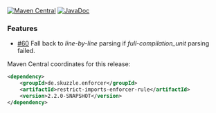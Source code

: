[![Maven Central](https://img.shields.io/static/v1?label=MavenCentral&message=2.2.0-SNAPSHOT&color=blue)](https://search.maven.org/artifact/de.skuzzle.enforcer/restrict-imports-enforcer-rule/2.2.0-SNAPSHOT/jar) [![JavaDoc](https://img.shields.io/static/v1?label=JavaDoc&message=2.2.0-SNAPSHOT&color=orange)](http://www.javadoc.io/doc/de.skuzzle.enforcer/restrict-imports-enforcer-rule/2.2.0-SNAPSHOT)

### Features
* [#60](https://github.com/skuzzle/restrict-imports-enforcer-rule/issues/60) Fall back to _line-by-line_ parsing if _full-compilation_unit_ parsing failed.



Maven Central coordinates for this release:

```xml
<dependency>
    <groupId>de.skuzzle.enforcer</groupId>
    <artifactId>restrict-imports-enforcer-rule</artifactId>
    <version>2.2.0-SNAPSHOT</version>
</dependency>
```
